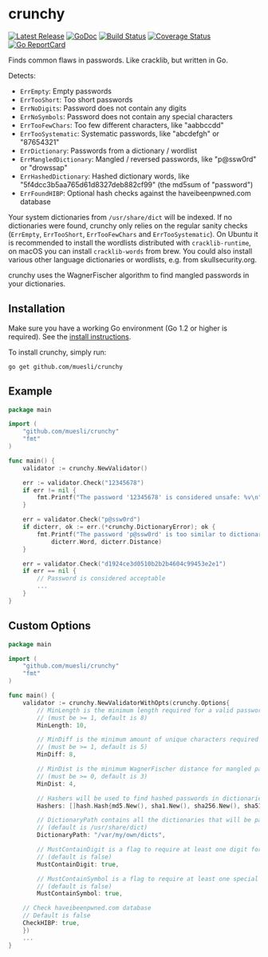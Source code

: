 crunchy
=======

[![Latest Release](https://img.shields.io/github/release/muesli/crunchy.svg)](https://github.com/muesli/crunchy/releases)
[![GoDoc](https://godoc.org/github.com/golang/gddo?status.svg)](https://godoc.org/github.com/muesli/crunchy)
[![Build Status](https://travis-ci.org/muesli/crunchy.svg?branch=master)](https://travis-ci.org/muesli/crunchy)
[![Coverage Status](https://coveralls.io/repos/github/muesli/crunchy/badge.svg?branch=master)](https://coveralls.io/github/muesli/crunchy?branch=master)
[![Go ReportCard](https://goreportcard.com/badge/muesli/crunchy)](https://goreportcard.com/report/muesli/crunchy)

Finds common flaws in passwords. Like cracklib, but written in Go.

Detects:
 - `ErrEmpty`: Empty passwords
 - `ErrTooShort`: Too short passwords
 - `ErrNoDigits`: Password does not contain any digits
 - `ErrNoSymbols`: Password does not contain any special characters
 - `ErrTooFewChars`: Too few different characters, like "aabbccdd"
 - `ErrTooSystematic`: Systematic passwords, like "abcdefgh" or "87654321"
 - `ErrDictionary`: Passwords from a dictionary / wordlist
 - `ErrMangledDictionary`: Mangled / reversed passwords, like "p@ssw0rd" or "drowssap"
 - `ErrHashedDictionary`: Hashed dictionary words, like "5f4dcc3b5aa765d61d8327deb882cf99" (the md5sum of "password")
 - `ErrFoundHIBP`: Optional hash checks against the haveibeenpwned.com database

Your system dictionaries from `/usr/share/dict` will be indexed. If no dictionaries were found, crunchy only relies on
the regular sanity checks (`ErrEmpty`, `ErrTooShort`, `ErrTooFewChars` and `ErrTooSystematic`). On Ubuntu it is
recommended to install the wordlists distributed with `cracklib-runtime`, on macOS you can install `cracklib-words` from
brew. You could also install various other language dictionaries or wordlists, e.g. from skullsecurity.org.

crunchy uses the WagnerFischer algorithm to find mangled passwords in your dictionaries.

## Installation

Make sure you have a working Go environment (Go 1.2 or higher is required).
See the [install instructions](https://golang.org/doc/install.html).

To install crunchy, simply run:

    go get github.com/muesli/crunchy

## Example

```go
package main

import (
	"github.com/muesli/crunchy"
	"fmt"
)

func main() {
    validator := crunchy.NewValidator()

    err := validator.Check("12345678")
    if err != nil {
        fmt.Printf("The password '12345678' is considered unsafe: %v\n", err)
    }

    err = validator.Check("p@ssw0rd")
    if dicterr, ok := err.(*crunchy.DictionaryError); ok {
        fmt.Printf("The password 'p@ssw0rd' is too similar to dictionary word '%s' (distance %d)\n",
            dicterr.Word, dicterr.Distance)
    }

    err = validator.Check("d1924ce3d0510b2b2b4604c99453e2e1")
    if err == nil {
        // Password is considered acceptable
        ...
    }
}
```

## Custom Options

```go
package main

import (
	"github.com/muesli/crunchy"
	"fmt"
)

func main() {
    validator := crunchy.NewValidatorWithOpts(crunchy.Options{
        // MinLength is the minimum length required for a valid password
        // (must be >= 1, default is 8)
        MinLength: 10,

        // MinDiff is the minimum amount of unique characters required for a valid password
        // (must be >= 1, default is 5)
        MinDiff: 8,

        // MinDist is the minimum WagnerFischer distance for mangled password dictionary lookups
        // (must be >= 0, default is 3)
        MinDist: 4,

        // Hashers will be used to find hashed passwords in dictionaries
        Hashers: []hash.Hash{md5.New(), sha1.New(), sha256.New(), sha512.New()},

        // DictionaryPath contains all the dictionaries that will be parsed
        // (default is /usr/share/dict)
        DictionaryPath: "/var/my/own/dicts",

        // MustContainDigit is a flag to require at least one digit for a valid password
        // (default is false)
        MustContainDigit: true,

        // MustContainSymbol is a flag to require at least one special symbol for a valid password
        // (default is false)
        MustContainSymbol: true,

	// Check haveibeenpwned.com database
	// Default is false
	CheckHIBP: true,
    })
    ...
}
```
